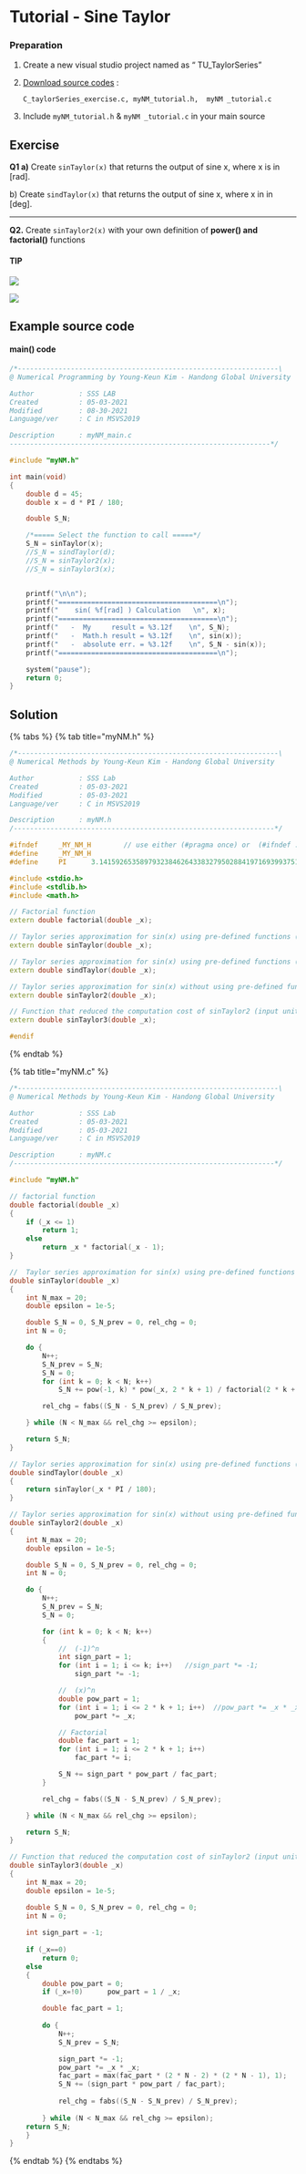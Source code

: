 # Tutorial - Sine Taylor

### Preparation

1. Create a new visual studio project named as “ TU\_TaylorSeries”&#x20;
2.  [Download source codes](https://github.com/ykkimhgu/Tutorial-C-Program/tree/main/sineTaylor) : &#x20;

    `C_taylorSeries_exercise.c, myNM_tutorial.h,  myNM _tutorial.c`
3. Include `myNM_tutorial.h` & `myNM _tutorial.c` in your main source



## Exercise



**Q1 a)** Create  `sinTaylor(x)` that returns the output of sine x, where x is in  \[rad].

&#x20;    b) Create `sindTaylor(x)` that returns the output of sine x, where x in in \[deg]. &#x20;

****

**Q2.** Create `sinTaylor2(x)` with your own definition of **power() and factorial()** functions



#### TIP

![](<../../.gitbook/assets/image (88).png>)

![](<../../.gitbook/assets/image (92).png>)

## Example source code

#### main() code

```cpp
/*----------------------------------------------------------------\
@ Numerical Programming by Young-Keun Kim - Handong Global University

Author           : SSS LAB
Created          : 05-03-2021
Modified         : 08-30-2021
Language/ver     : C in MSVS2019

Description      : myNM_main.c
----------------------------------------------------------------*/

#include "myNM.h"

int main(void)
{
	double d = 45;
	double x = d * PI / 180;

	double S_N;

	/*===== Select the function to call =====*/
	S_N = sinTaylor(x);
	//S_N = sindTaylor(d);
	//S_N = sinTaylor2(x);
	//S_N = sinTaylor3(x);


	printf("\n\n");
	printf("=======================================\n");
	printf("    sin( %f[rad] ) Calculation   \n", x);
	printf("=======================================\n");
	printf("   -  My     result = %3.12f    \n", S_N);
	printf("   -  Math.h result = %3.12f    \n", sin(x));
	printf("   -  absolute err. = %3.12f    \n", S_N - sin(x));
	printf("=======================================\n");

	system("pause");
	return 0;
}
```

## Solution

{% tabs %}
{% tab title="myNM.h" %}
```cpp
/*----------------------------------------------------------------\
@ Numerical Methods by Young-Keun Kim - Handong Global University

Author           : SSS Lab
Created          : 05-03-2021
Modified         : 05-03-2021
Language/ver     : C in MSVS2019

Description      : myNM.h
/----------------------------------------------------------------*/

#ifndef		_MY_NM_H		// use either (#pragma once) or  (#ifndef ...#endif)
#define		_MY_NM_H
#define		PI		3.14159265358979323846264338327950288419716939937510582

#include <stdio.h>
#include <stdlib.h>
#include <math.h>

// Factorial function
extern double factorial(double _x);

// Taylor series approximation for sin(x) using pre-defined functions (input unit: [rad])
extern double sinTaylor(double _x);

// Taylor series approximation for sin(x) using pre-defined functions (input unit: [deg])
extern double sindTaylor(double _x);

// Taylor series approximation for sin(x) without using pre-defined functions (input unit: [rad])
extern double sinTaylor2(double _x);

// Function that reduced the computation cost of sinTaylor2 (input unit: [rad])
extern double sinTaylor3(double _x);

#endif
```
{% endtab %}

{% tab title="myNM.c" %}
```cpp
/*----------------------------------------------------------------\
@ Numerical Methods by Young-Keun Kim - Handong Global University

Author           : SSS Lab
Created          : 05-03-2021
Modified         : 05-03-2021
Language/ver     : C in MSVS2019

Description      : myNM.c
/----------------------------------------------------------------*/

#include "myNM.h"

// factorial function
double factorial(double _x)
{
	if (_x <= 1)
		return 1;
	else
		return _x * factorial(_x - 1);
}

//  Taylor series approximation for sin(x) using pre-defined functions (input unit: [rad])
double sinTaylor(double _x) 
{
	int N_max = 20;
	double epsilon = 1e-5;

	double S_N = 0, S_N_prev = 0, rel_chg = 0;
	int N = 0;

	do {
		N++;
		S_N_prev = S_N;
		S_N = 0;
		for (int k = 0; k < N; k++)
			S_N += pow(-1, k) * pow(_x, 2 * k + 1) / factorial(2 * k + 1);

		rel_chg = fabs((S_N - S_N_prev) / S_N_prev);

	} while (N < N_max && rel_chg >= epsilon);

	return S_N;
}

// Taylor series approximation for sin(x) using pre-defined functions (input unit: [deg])
double sindTaylor(double _x) 
{
	return sinTaylor(_x * PI / 180);
}

// Taylor series approximation for sin(x) without using pre-defined functions (input unit: [rad])
double sinTaylor2(double _x) 
{
	int N_max = 20;
	double epsilon = 1e-5;

	double S_N = 0, S_N_prev = 0, rel_chg = 0;
	int N = 0;

	do {
		N++;
		S_N_prev = S_N;
		S_N = 0;

		for (int k = 0; k < N; k++)
		{
			//  (-1)^n			
			int sign_part = 1;
			for (int i = 1; i <= k; i++)   //sign_part *= -1;
				sign_part *= -1;

			//  (x)^n			
			double pow_part = 1;
			for (int i = 1; i <= 2 * k + 1; i++)  //pow_part *= _x * _x;
				pow_part *= _x;

			// Factorial
			double fac_part = 1;
			for (int i = 1; i <= 2 * k + 1; i++)
				fac_part *= i;

			S_N += sign_part * pow_part / fac_part;
		}

		rel_chg = fabs((S_N - S_N_prev) / S_N_prev);

	} while (N < N_max && rel_chg >= epsilon);

	return S_N;
}

// Function that reduced the computation cost of sinTaylor2 (input unit: [rad])
double sinTaylor3(double _x) 
{
	int N_max = 20;
	double epsilon = 1e-5;

	double S_N = 0, S_N_prev = 0, rel_chg = 0;
	int N = 0;
		   
	int sign_part = -1;
	
	if (_x==0)
		return 0;
	else
	{	
		double pow_part = 0;
		if (_x=!0)		pow_part = 1 / _x;

		double fac_part = 1;
		
		do {
			N++;
			S_N_prev = S_N;

			sign_part *= -1;
			pow_part *= _x * _x;
			fac_part = max(fac_part * (2 * N - 2) * (2 * N - 1), 1);
			S_N += (sign_part * pow_part / fac_part);
			
			rel_chg = fabs((S_N - S_N_prev) / S_N_prev);
			
		} while (N < N_max && rel_chg >= epsilon);
	return S_N;
	}	
}
```
{% endtab %}
{% endtabs %}
